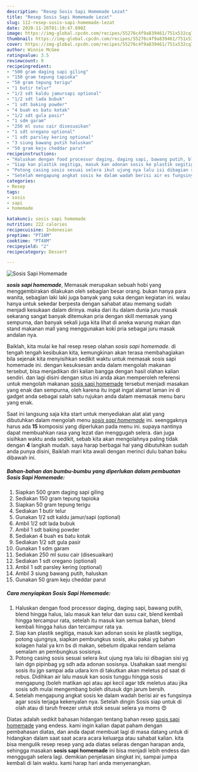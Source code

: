 ```yaml
---
description: "Resep Sosis Sapi Homemade Lezat"
title: "Resep Sosis Sapi Homemade Lezat"
slug: 112-resep-sosis-sapi-homemade-lezat
date: 2020-11-26T01:19:47.690Z
image: https://img-global.cpcdn.com/recipes/55276c4f9a839461/751x532cq70/sosis-sapi-homemade-foto-resep-utama.jpg
thumbnail: https://img-global.cpcdn.com/recipes/55276c4f9a839461/751x532cq70/sosis-sapi-homemade-foto-resep-utama.jpg
cover: https://img-global.cpcdn.com/recipes/55276c4f9a839461/751x532cq70/sosis-sapi-homemade-foto-resep-utama.jpg
author: Winnie McGee
ratingvalue: 3.5
reviewcount: 9
recipeingredient:
- "500 gram daging sapi giling"
- "150 gram tepung tapioka"
- "50 gram tepung terigu"
- "1 butir telur"
- "1/2 sdt kaldu jamursapi optional"
- "1/2 sdt lada bubuk"
- "1 sdt baking powder"
- "4 buah es batu kotak"
- "1/2 sdt gula pasir"
- "1 sdm garam"
- "250 ml susu cair disesuaikan"
- "1 sdt oregano optional"
- "1 sdt parsley kering optional"
- "3 siung bawang putih haluskan"
- "50 gram keju cheddar parut"
recipeinstructions:
- "Haluskan dengan food processor daging, daging sapi, bawang putih, blend hingga halus, lalu masuk kan telur dan susu cair, blend kembali hingga tercampur rata, setelah itu masuk kan semua bahan, blend kembali hingga halus dan tercampur rata ya."
- "Siap kan plastik segitiga, masuk kan adonan sosis ke plastik segitiga, potong ujungnya, siapkan pembungkus sosis, aku pakai yg bahan kolagen halal ya krn bs di makan, sebelum dipakai rendam selama semalam an pembungkus sosisnya."
- "Potong casing sosis sesuai selera ikut ujung nya lalu isi dibagian sisi yg lain dgn pipinbag yg sdh ada adonan sosisnya. Usahakan saat mengisi sosis itu jgn sampai ada udara krn di takutkan akan meletus pd saat di rebus. Didihkan air lalu masuk kan sosis tunggu hingga sosis mengapung (boleh matikan api atau api kecil agar tdk meletus atau jika sosis sdh mulai mengembang boleh ditusuk dgn jarum bersih."
- "Setelah mengapung angkat sosis ke dalam wadah berisi air es fungsinya agar sosis terjaga kekenyalan nya. Setelah dingin Sosis siap untuk di olah atau di taruh freezer untuk stok sesuai selera ya moms 😍"
categories:
- Resep
tags:
- sosis
- sapi
- homemade

katakunci: sosis sapi homemade 
nutrition: 222 calories
recipecuisine: Indonesian
preptime: "PT18M"
cooktime: "PT48M"
recipeyield: "2"
recipecategory: Dessert

---
```



![Sosis Sapi Homemade](https://img-global.cpcdn.com/recipes/55276c4f9a839461/751x532cq70/sosis-sapi-homemade-foto-resep-utama.jpg)

<b><i>sosis sapi homemade</i></b>, Memasak merupakan sebuah hobi yang menggembirakan dilakukan oleh sebagian besar orang. bukan hanya para wanita, sebagian laki laki juga banyak yang suka dengan kegiatan ini. walau hanya untuk sekedar berpesta dengan sahabat atau memang sudah menjadi kesukaan dalam dirinya. maka dari itu dalam dunia juru masak sekarang sangat banyak ditemukan pria dengan skill memasak yang sempurna, dan banyak sekali juga kita lihat di aneka warung makan dan stand makanan mall yang menggunakan koki pria sebagai juru masak andalan nya.



Baiklah, kita mulai ke hal resep resep olahan <i>sosis sapi homemade</i>. di tengah tengah kesibukan kita, kemungkinan akan terasa membahagiakan bila sejenak kita menyisihkan sedikit waktu untuk memasak sosis sapi homemade ini. dengan kesuksesan anda dalam mengolah makanan tersebut, bisa menjadikan diri kalian bangga dengan hasil olahan kalian sendiri. dan lagi disini dengan situs ini anda akan memperoleh referensi untuk mengolah makanan <u>sosis sapi homemade</u> tersebut menjadi masakan yang enak dan sempurna, oleh karena itu ingat ingat alamat laman ini di gadget anda sebagai salah satu rujukan anda dalam memasak menu baru yang enak.


Saat ini langsung saja kita start untuk menyediakan alat alat yang dibutuhkan dalam mengolah menu <u><i>sosis sapi homemade</i></u> ini. seenggaknya harus ada <b>15</b> komposisi yang diperlukan pada menu ini. supaya nantinya dapat membuahkan rasa yang lezat dan menggugah selera. dan juga sisihkan waktu anda sedikit, sebab kita akan mengolahnya paling tidak dengan <b>4</b> langkah mudah. saya harap berbagai hal yang dibutuhkan sudah anda punya disini, Baiklah mari kita awali dengan merinci dulu bahan baku dibawah ini.

<!--inarticleads1-->

##### Bahan-bahan dan bumbu-bumbu yang diperlukan dalam pembuatan Sosis Sapi Homemade:

1. Siapkan 500 gram daging sapi giling
1. Sediakan 150 gram tepung tapioka
1. Siapkan 50 gram tepung terigu
1. Sediakan 1 butir telur
1. Gunakan 1/2 sdt kaldu jamur/sapi (optional)
1. Ambil 1/2 sdt lada bubuk
1. Ambil 1 sdt baking powder
1. Sediakan 4 buah es batu kotak
1. Sediakan 1/2 sdt gula pasir
1. Gunakan 1 sdm garam
1. Sediakan 250 ml susu cair (disesuaikan)
1. Sediakan 1 sdt oregano (optional)
1. Ambil 1 sdt parsley kering (optional)
1. Ambil 3 siung bawang putih, haluskan
1. Gunakan 50 gram keju cheddar parut




<!--inarticleads2-->

##### Cara menyiapkan Sosis Sapi Homemade:

1. Haluskan dengan food processor daging, daging sapi, bawang putih, blend hingga halus, lalu masuk kan telur dan susu cair, blend kembali hingga tercampur rata, setelah itu masuk kan semua bahan, blend kembali hingga halus dan tercampur rata ya.
1. Siap kan plastik segitiga, masuk kan adonan sosis ke plastik segitiga, potong ujungnya, siapkan pembungkus sosis, aku pakai yg bahan kolagen halal ya krn bs di makan, sebelum dipakai rendam selama semalam an pembungkus sosisnya.
1. Potong casing sosis sesuai selera ikut ujung nya lalu isi dibagian sisi yg lain dgn pipinbag yg sdh ada adonan sosisnya. Usahakan saat mengisi sosis itu jgn sampai ada udara krn di takutkan akan meletus pd saat di rebus. Didihkan air lalu masuk kan sosis tunggu hingga sosis mengapung (boleh matikan api atau api kecil agar tdk meletus atau jika sosis sdh mulai mengembang boleh ditusuk dgn jarum bersih.
1. Setelah mengapung angkat sosis ke dalam wadah berisi air es fungsinya agar sosis terjaga kekenyalan nya. Setelah dingin Sosis siap untuk di olah atau di taruh freezer untuk stok sesuai selera ya moms 😍




Diatas adalah sedikit bahasan hidangan tentang bahan resep <u>sosis sapi homemade</u> yang endess. kami ingin kalian dapat paham dengan pembahasan diatas, dan anda dapat membuat lagi di masa datang untuk di hidangkan dalam saat saat acara acara keluarga atau sahabat kalian. kita bisa mengulik resep resep yang ada diatas selaras dengan harapan anda, sehingga masakan <b>sosis sapi homemade</b> ini bisa menjadi lebih endess dan menggugah selera lagi. demikian penjelasan singkat ini, sampai jumpa kembali di lain waktu. kami harap hari anda menyenangkan.
